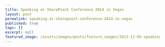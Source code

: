 ```yaml
---
title: Speaking at SharePoint Conference 2014 in Vegas
layout: post
permalink: speaking-at-sharepoint-conference-2014-in-vegas
published: true
tags: []
excerpt: null
featured_image: /assets/images/posts/feature_images/2013-12-05-speaking-at-sharepoint-conference-2014-in-vegas.jpg
---
```

